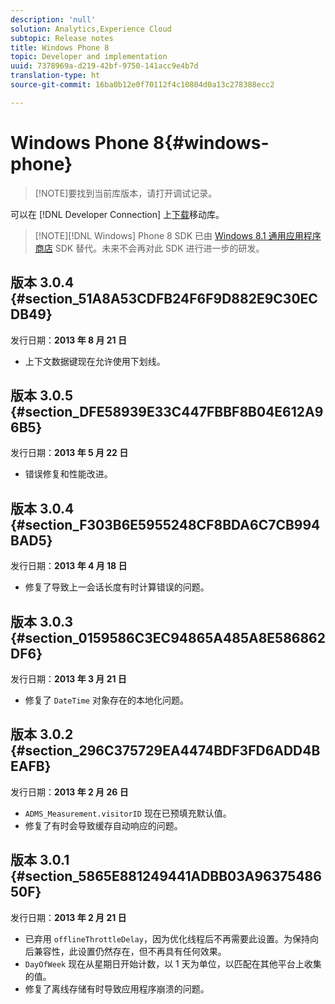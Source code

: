 ```yaml
---
description: 'null'
solution: Analytics,Experience Cloud
subtopic: Release notes
title: Windows Phone 8
topic: Developer and implementation
uuid: 7378969a-d219-42bf-9750-141acc9e4b7d
translation-type: ht
source-git-commit: 16ba0b12e0f70112f4c10804d0a13c278388ecc2

---
```



# Windows Phone 8{#windows-phone}

> [!NOTE]要找到当前库版本，请打开调试记录。

可以在 [!DNL Developer Connection] 上[下载](https://marketing.adobe.com/developer/get-started/mobile/c-measuring-mobile-applications)移动库。

> [!NOTE][!DNL Windows] Phone 8 SDK 已由 [Windows 8.1 通用应用程序商店](../appmeasurement-release-notes/c-release-notes-winu.md) SDK 替代。未来不会再对此 SDK 进行进一步的研发。

## 版本 3.0.4 {#section_51A8A53CDFB24F6F9D882E9C30ECDB49}

发行日期：**2013 年 8 月 21 日**

* 上下文数据键现在允许使用下划线。

## 版本 3.0.5 {#section_DFE58939E33C447FBBF8B04E612A96B5}

发行日期：**2013 年 5 月 22 日**

* 错误修复和性能改进。

## 版本 3.0.4 {#section_F303B6E5955248CF8BDA6C7CB994BAD5}

发行日期：**2013 年 4 月 18 日**

* 修复了导致上一会话长度有时计算错误的问题。

## 版本 3.0.3 {#section_0159586C3EC94865A485A8E586862DF6}

发行日期：**2013 年 3 月 21 日**

* 修复了 `DateTime` 对象存在的本地化问题。

## 版本 3.0.2 {#section_296C375729EA4474BDF3FD6ADD4BEAFB}

发行日期：**2013 年 2 月 26 日**

* `ADMS_Measurement.visitorID` 现在已预填充默认值。
* 修复了有时会导致缓存自动响应的问题。

## 版本 3.0.1 {#section_5865E881249441ADBB03A9637548650F}

发行日期：**2013 年 2 月 21 日**

* 已弃用 `offlineThrottleDelay`，因为优化线程后不再需要此设置。为保持向后兼容性，此设置仍然存在，但不再具有任何效果。
* `DayOfWeek` 现在从星期日开始计数，以 1 天为单位，以匹配在其他平台上收集的值。
* 修复了离线存储有时导致应用程序崩溃的问题。

